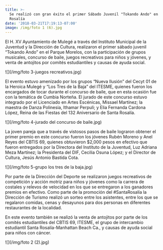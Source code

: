 ```yaml
---
title: >-
  Se realizó con gran éxito el primer Sábado Juvenil "Tokando Ando" en Santa
  Rosalía
date: '2018-03-21T17:19:13-07:00'
image: /img/foto 1 (6).jpg
---
```

El H. XV Ayuntamiento de Mulegé a través del Instituto
 Municipal de la Juventud y la Dirección de Cultura, realizaron el primer sábado juvenil
“Tokando Ando” en el Parque Morelos, con la participación de grupos musicales,
 concurso de baile, juegos recreativos para niños y jóvenes, y venta de antojitos por
 comités estudiantiles y causas de ayuda social.

![](/img/foto 3-juegos recreativos.jpg)

El evento estuvo amenizado por los grupos “Nueva Ilusión” del Cecyt 01 de la Heroica
 Mulegé y “Los Tres de la Baja” del ITESME, quienes fueron los encargados de tocar
 durante el concurso de baile, que en esta ocasión fue con la temática de Cumbia
 Norteña. El jurado de este concurso estuvo integrado por el Licenciado en Artes
 Escénicas, Missael Martínez; la maestra de Danza Polinesia, Ithamar Perpuli; y Elia
 Fernanda Cardona López, Reina de las Fiestas del 132 Aniversario de Santa Rosalía.

![](/img/foto 4-jurado del concurso de baile.jpg)

La joven pareja que a través de vistosos pasos de baile lograron obtener el primer
 premio en este concurso fueron los jóvenes Rubén Moreno y Anel Reyes del CBTIS
 69, quienes obtuvieron $2,000 pesos en efectivo que fueron entregados por la
 Directora del Instituto de la Juventud, Luz Adriana Meza Martínez; la Presidenta del
 DIF, Cecilia Osuna López; y el Director de Cultura, Jesús Antonio Bastida Cota.

![](/img/foto 5-grupo los tres de la baja.jpg)

Por parte de la Dirección del Deporte se realizaron juegos recreativos de competición
 y acción motriz para niños y jóvenes como la carrera de costales y relevos de
 velocidad en los que se entregaron a los ganadores premios en efectivo. Como parte
 de la promoción del #SantaRosalía la Dirección de Turismo realizó un sorteo entre los
 asistentes, entre los que se regalaron comidas, cenas y desayunos para dos
 personas en diferentes restaurantes de la localidad.

En este evento también se realizó la venta de antojitos por parte de los comités
 estudiantiles del CBTIS 69, ITESME, el grupo de intercambio estudiantil Santa
 Rosalía-Manhattan Beach Ca., y causas de ayuda social para niños con cáncer.

![](/img/foto 2 (2).jpg)
